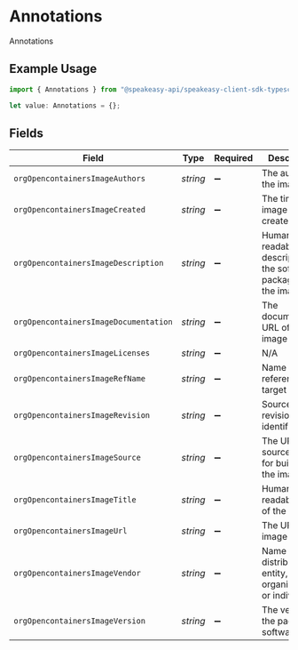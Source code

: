 # Annotations

Annotations

## Example Usage

```typescript
import { Annotations } from "@speakeasy-api/speakeasy-client-sdk-typescript/sdk/models/shared";

let value: Annotations = {};
```

## Fields

| Field                                                            | Type                                                             | Required                                                         | Description                                                      |
| ---------------------------------------------------------------- | ---------------------------------------------------------------- | ---------------------------------------------------------------- | ---------------------------------------------------------------- |
| `orgOpencontainersImageAuthors`                                  | *string*                                                         | :heavy_minus_sign:                                               | The authors of the image                                         |
| `orgOpencontainersImageCreated`                                  | *string*                                                         | :heavy_minus_sign:                                               | The time the image was created                                   |
| `orgOpencontainersImageDescription`                              | *string*                                                         | :heavy_minus_sign:                                               | Human-readable description of the software packaged in the image |
| `orgOpencontainersImageDocumentation`                            | *string*                                                         | :heavy_minus_sign:                                               | The documentation URL of the image                               |
| `orgOpencontainersImageLicenses`                                 | *string*                                                         | :heavy_minus_sign:                                               | N/A                                                              |
| `orgOpencontainersImageRefName`                                  | *string*                                                         | :heavy_minus_sign:                                               | Name of the reference for a target                               |
| `orgOpencontainersImageRevision`                                 | *string*                                                         | :heavy_minus_sign:                                               | Source control revision identifier                               |
| `orgOpencontainersImageSource`                                   | *string*                                                         | :heavy_minus_sign:                                               | The URL to get source code for building the image                |
| `orgOpencontainersImageTitle`                                    | *string*                                                         | :heavy_minus_sign:                                               | Human-readable title of the image                                |
| `orgOpencontainersImageUrl`                                      | *string*                                                         | :heavy_minus_sign:                                               | The URL of the image                                             |
| `orgOpencontainersImageVendor`                                   | *string*                                                         | :heavy_minus_sign:                                               | Name of the distributing entity, organization or individual.     |
| `orgOpencontainersImageVersion`                                  | *string*                                                         | :heavy_minus_sign:                                               | The version of the packaged software                             |